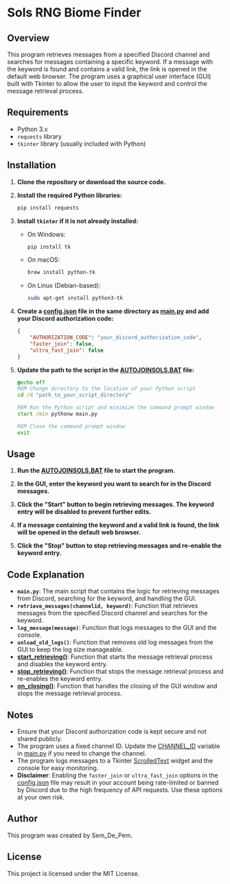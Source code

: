 # Sols RNG Biome Finder

## Overview

This program retrieves messages from a specified Discord channel and searches for messages containing a specific keyword. If a message with the keyword is found and contains a valid link, the link is opened in the default web browser. The program uses a graphical user interface (GUI) built with Tkinter to allow the user to input the keyword and control the message retrieval process.

## Requirements

- Python 3.x
- `requests` library
- `tkinter` library (usually included with Python)

## Installation

1. **Clone the repository or download the source code.**

2. **Install the required Python libraries:**
    ```sh
    pip install requests
    ```

3. **Install `tkinter` if it is not already installed:**
    - On Windows:
        ```sh
        pip install tk
        ```
    - On macOS:
        ```sh
        brew install python-tk
        ```
    - On Linux (Debian-based):
        ```sh
        sudo apt-get install python3-tk
        ```

4. **Create a [config.json](http://_vscodecontentref_/3) file in the same directory as [main.py](http://_vscodecontentref_/4) and add your Discord authorization code:**
    ```json
    {
        "AUTHORIZATION_CODE": "your_discord_authorization_code",
        "faster_join": false,
        "ultra_fast_join": false
    }
    ```

5. **Update the path to the script in the [AUTOJOINSOLS.BAT](http://_vscodecontentref_/5) file:**
    ```bat
    @echo off
    REM Change directory to the location of your Python script
    cd /d "path_to_your_script_directory"

    REM Run the Python script and minimize the command prompt window
    start /min pythonw main.py

    REM Close the command prompt window
    exit
    ```

## Usage

1. **Run the [AUTOJOINSOLS.BAT](http://_vscodecontentref_/6) file to start the program.**

2. **In the GUI, enter the keyword you want to search for in the Discord messages.**

3. **Click the "Start" button to begin retrieving messages. The keyword entry will be disabled to prevent further edits.**

4. **If a message containing the keyword and a valid link is found, the link will be opened in the default web browser.**

5. **Click the "Stop" button to stop retrieving messages and re-enable the keyword entry.**

## Code Explanation

- **`main.py`**: The main script that contains the logic for retrieving messages from Discord, searching for the keyword, and handling the GUI.
- **`retrieve_messages(channelid, keyword)`**: Function that retrieves messages from the specified Discord channel and searches for the keyword.
- **`log_message(message)`**: Function that logs messages to the GUI and the console.
- **`unload_old_logs()`**: Function that removes old log messages from the GUI to keep the log size manageable.
- **[start_retrieving()](http://_vscodecontentref_/7)**: Function that starts the message retrieval process and disables the keyword entry.
- **[stop_retrieving()](http://_vscodecontentref_/8)**: Function that stops the message retrieval process and re-enables the keyword entry.
- **[on_closing()](http://_vscodecontentref_/9)**: Function that handles the closing of the GUI window and stops the message retrieval process.

## Notes

- Ensure that your Discord authorization code is kept secure and not shared publicly.
- The program uses a fixed channel ID. Update the [CHANNEL_ID](http://_vscodecontentref_/10) variable in [main.py](http://_vscodecontentref_/11) if you need to change the channel.
- The program logs messages to a Tkinter [ScrolledText](http://_vscodecontentref_/12) widget and the console for easy monitoring.
- **Disclaimer**: Enabling the `faster_join` or `ultra_fast_join` options in the [config.json](http://_vscodecontentref_/13) file may result in your account being rate-limited or banned by Discord due to the high frequency of API requests. Use these options at your own risk.

## Author

This program was created by Sem_De_Pem.

## License

This project is licensed under the MIT License.
